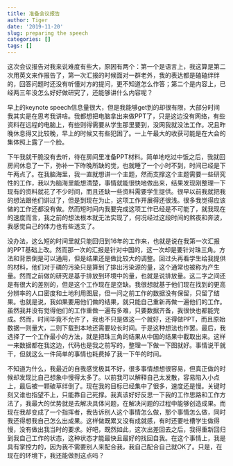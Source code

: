 ```yaml
---
title: 准备会议报告
author: Tiger
date: '2019-11-20'
slug: preparing the speech
categories: []
tags: []
---
```


这次会议报告对我来说难度有些大，原因有两个：第一个是语言上，我这算是第二次用英文来作报告了，第一次汇报的时候面对一群老外，我的表达都是磕磕绊绊的，回答问题时还没有听懂对方的提问，更不知道怎么作答；第二个是内容上，已经两三年没怎么好好做研究了，还能够讲什么内容呢？

早上的keynote speech信息量很大，但是我能够get到的却很有限，大部分时间我其实是在思考我讲啥。我都想把电脑拿出来做PPT了，只是这边没有网络，有些资料在远程的电脑上，有些则得需要从学生那里要到，没网我就没法工作。况且昨晚休息得又比较晚，早上的时候又有些犯困了。一上午最大的收获可能是在大会的集体照上露了一个脸。

下午我就干脆没有去听，待在房间里准备PPT材料。简单地吃过中饭之后，我就回房间休息了一下，弥补一下昨晚所缺的觉，也就睡了一个小时不到，时间已经是下午两点了。在我脑海里，我一直就想讲一个主题，然而支撑这个主题需要一些研究性的工作，我以为脑海里能想清楚，事情就能很快地做出来，结果发现刚整理一下现有的资料就花了不少时间，而且还缺一些资料需要学生提供。很早以前我就把我的想法跟他们讲过了，但是到现在为止，这项工作开展得还很浅。很多我觉得应该做的工作还都没有做。然而短时间内我要完成这项工作已经是不可能了，就我现在的速度而言，我之前的想法根本就无法实现了，何况经过这段时间的熬夜和奔波，我感觉自己的体力也有些透支了。

没办法，这么短的时间里就只能回归到16年的工作来，也就是说在我第一次汇报的PPT基础上改。然而那一次的汇报是针对中国的，这一次却是要针对珠三角。方法和背景倒是可以通用，但是结果还是做比较大的调整。回过头再看学生给我提供的材料，他们对于磷的污染只是算到了排出污染源的量，这个通常也被称为产生量。然而之前做的研究是基于排放到环境中的量，也就是说排放量。这二字之间还是有很大的差别的，但是这个工作现在是空缺。我很想就基于他们现在找到的更高分辨率的人口密度和土地利用图层，但一问之前工作的数据没有保留，只留了结果。也就是说，我如果要用他们做的结果，就只能自己重新再做一遍他们的工作。虽然我并没有觉得他们的工作重做一遍有多难，只要数据齐备，我很快也都能完成。然而，时间毕竟不允许了，我也不只是做这一个就好，还得做PPT，而且原始数据一则量大，二则下载到本地还需要较长时间。于是这种想法也作罢。最后，我选择了一个工作最小的方法，就是把珠三角的结果从中国的结果中截取出来。这样一来数据都在我这边，代码也是我之前写的，整理一下做一下图就好。事情说干就干，但就这么一件简单的事情也耗费掉了我一下午的时间。

不知道为什么，我最近的自我感觉极其不好，很多事情想想很容易，但真正做的时候却发现比自己想象中慢得太多了。以前我可以解释自己太发散，容易陷入小点上，最后被一颗破草绊倒了。现在我的目标已经集中了很多，速度还是慢。关键时刻又谁也指望不上，只能靠自己死撑。我真该好好反思一下我的工作思路和工作方法了，我最大的优势就是去解决具体问题，在解决问题的过程中能够创造成果。而现在我却变成了一个指挥者，我告诉别人这个事情怎么做，那个事情怎么做，同时我还得想我自己怎么出成果。这样做既累又没有成就感，有时还要吐槽学生做得慢，没有做出我当时的要求。好吧，既然如此，这次出差回去之后，我得重新回归到我自己工作的状态，这种状态才能最快且最好的找回自我。在这个事情上，我是具有掌控力的，因为我不需要别人来配合我，我自己配合自己就OK了。只是，在现在的环境下，我还能做到这点吗？

